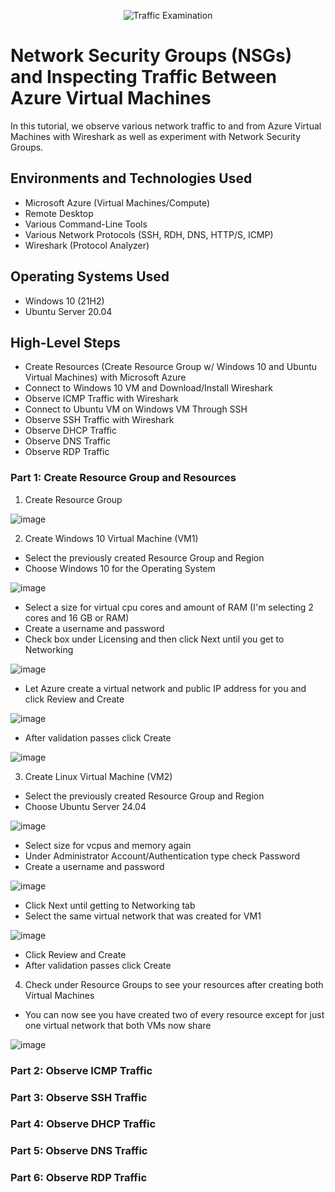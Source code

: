 <p align="center">
<img src="https://i.imgur.com/Ua7udoS.png" alt="Traffic Examination"/>
</p>

<h1>Network Security Groups (NSGs) and Inspecting Traffic Between Azure Virtual Machines</h1>
In this tutorial, we observe various network traffic to and from Azure Virtual Machines with Wireshark as well as experiment with Network Security Groups. <br />

<h2>Environments and Technologies Used</h2>

- Microsoft Azure (Virtual Machines/Compute)
- Remote Desktop
- Various Command-Line Tools
- Various Network Protocols (SSH, RDH, DNS, HTTP/S, ICMP)
- Wireshark (Protocol Analyzer)

<h2>Operating Systems Used </h2>

- Windows 10 (21H2)
- Ubuntu Server 20.04

<h2>High-Level Steps</h2>

- Create Resources (Create Resource Group w/ Windows 10 and Ubuntu Virtual Machines) with Microsoft Azure
- Connect to Windows 10 VM and Download/Install Wireshark
- Observe ICMP Traffic with Wireshark
- Connect to Ubuntu VM on Windows VM Through SSH
- Observe SSH Traffic with Wireshark
- Observe DHCP Traffic
- Observe DNS Traffic
- Observe RDP Traffic

<h3>Part 1: Create Resource Group and Resources</h3>

1. Create Resource Group

  ![image](https://github.com/user-attachments/assets/0b938d33-1c31-41a1-8b18-55cfa34d4c26)

2. Create Windows 10 Virtual Machine (VM1)
  - Select the previously created Resource Group and Region
  - Choose Windows 10 for the Operating System

  ![image](https://github.com/user-attachments/assets/6f39604a-0e83-4823-9c1b-91359e51f4d7)

  - Select a size for virtual cpu cores and amount of RAM (I'm selecting 2 cores and 16 GB or RAM)
  - Create a username and password
  - Check box under Licensing and then click Next until you get to Networking

  ![image](https://github.com/user-attachments/assets/5d37f63b-93d4-454b-bb2e-094b675009dc)

  - Let Azure create a virtual network and public IP address for you and click Review and Create

  ![image](https://github.com/user-attachments/assets/f496c973-e33c-416b-b45d-61d5eb5e0c7f)

  - After validation passes click Create

  ![image](https://github.com/user-attachments/assets/89ce06cf-5ca4-4bbb-a988-12171bc21f3e)

3. Create Linux Virtual Machine (VM2)
  - Select the previously created Resource Group and Region
  - Choose Ubuntu Server 24.04

  ![image](https://github.com/user-attachments/assets/29021a84-a10d-4de6-92db-280187973771)

  - Select size for vcpus and memory again
  - Under Administrator Account/Authentication type check Password
  - Create a username and password

  ![image](https://github.com/user-attachments/assets/6d21c12b-bde7-42d3-948c-f1962e2df4ce)

  - Click Next until getting to Networking tab
  - Select the same virtual network that was created for VM1

  ![image](https://github.com/user-attachments/assets/47d205a9-3d00-4c8a-9326-9c715d78792b)

  - Click Review and Create
  - After validation passes click Create

4. Check under Resource Groups to see your resources after creating both Virtual Machines
  - You can now see you have created two of every resource except for just one virtual network that both VMs now share

  ![image](https://github.com/user-attachments/assets/23d1b495-9f45-4576-a62a-f5743cc085cb)


  <h3>Part 2: Observe ICMP Traffic</h3>

  <h3>Part 3: Observe SSH Traffic</h3>

  <h3>Part 4: Observe DHCP Traffic</h3>

  <h3>Part 5: Observe DNS Traffic</h3>

  <h3>Part 6: Observe RDP Traffic</h3>


